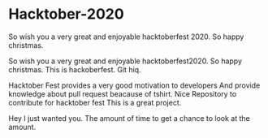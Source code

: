 # Hacktober-2020
So wish you a very great and enjoyable hacktoberfest 2020.
So happy christmas.

So wish you a very great and enjoyable hacktoberfest2020.
So happy christmas.
This is hackoberfest. 
Git hiq. 

Hacktober Fest provides a very good motivation to developers
And provide knowledge about pull request 
beacause of tshirt.
Nice Repository to contribute for hacktober fest
This is a great project.

Hey I just wanted you.
The amount of time to get a chance to look at the amount.

